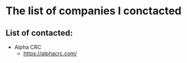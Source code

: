 # The list of companies I conctacted

## List of contacted:

- Alpha CRC
    - https://alphacrc.com/
